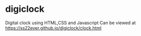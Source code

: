 # digiclock
Digital clock using HTML,CSS and Javascript
Can be viewed at https://ss22ever.github.io/digiclock/clock.html
